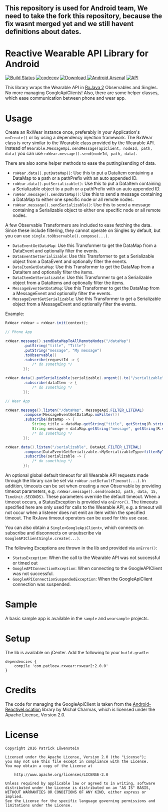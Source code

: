 ## This repository is used for Android team, We need to take the fork this repository, because the fix wasnt merged yet and we still havent definitions about dates.

# Reactive Wearable API Library for Android

[![Build Status](https://travis-ci.org/patloew/RxWear.svg?branch=2.x)](https://travis-ci.org/patloew/RxWear) [![codecov](https://codecov.io/gh/patloew/RxWear/branch/2.x/graph/badge.svg)](https://codecov.io/gh/patloew/RxWear/branch/2.x) [ ![Download](https://api.bintray.com/packages/patloew/maven/RxWear2/images/download.svg) ](https://bintray.com/patloew/maven/RxWear2/_latestVersion) [![Android Arsenal](https://img.shields.io/badge/Android%20Arsenal-RxWear-brightgreen.svg?style=flat)](http://android-arsenal.com/details/1/3271) [![API](https://img.shields.io/badge/API-9%2B-brightgreen.svg?style=flat)](https://android-arsenal.com/api?level=9)

This library wraps the Wearable API in [RxJava 2](https://github.com/ReactiveX/RxJava/tree/2.x) Observables and Singles. No more managing GoogleApiClients! Also, there are some helper classes, which ease communication between phone and wear app.

# Usage

Create an RxWear instance once, preferably in your Application's `onCreate()` or by using a dependency injection framework. The RxWear class is very similar to the Wearable class provided by the Wearable API. Instead of `Wearable.MessageApi.sendMessage(apiClient, nodeId, path, data)` you can use `rxWear.message().send(nodeId, path, data)`. 

There are also some helper methods to ease the putting/sending of data.
* `rxWear.data().putDataMap()`: Use this to put a DataItem containing a DataMap to a path or a pathPrefix with an auto appended ID. 
* `rxWear.data().putSerializable()`: Use this to put a DataItem containing a Serializable object to a path or a pathPrefix with an auto appended ID. 
* `rxWear.message().sendDataMap()`: Use this to send a message containing a DataMap to either one specific node or all remote nodes.
* `rxWear.message().sendSerializable()`: Use this to send a message containing a Serializable object to either one specific node or all remote nodes.

A few Observable Transformers are included to ease fetching the data. Since these include filtering, they cannot operate on Singles by default, but you can use `single.toObservable().compose(...)`.
* `DataEventGetDataMap`: Use this Transformer to get the DataMap from a DataEvent and optionally filter the events.
* `DataEventGetSerializable`: Use this Transformer to get a Serializable object from a DataEvent and optionally filter the events.
* `DataItemGetDataMap`: Use this Transformer to get the DataMap from a DataItem and optionally filter the items.
* `DataItemGetSerializable`: Use this Transformer to get a Serializable object from a DataItems and optionally filter the items.
* `MessageEventGetDataMap`: Use this Transformer to get the DataMap from a MessageEvent and optionally filter the events.
* `MessageEventGetSerializable`: Use this Transformer to get a Serializable object from a MessageEvent and optionally filter the events.

Example:

```java
RxWear rxWear = rxWear.init(context);

// Phone App

rxWear.message().sendDataMapToAllRemoteNodes("/dataMap")
	    .putString("title", "Title")
	    .putString("message", "My message")
	    .toObservable()
	    .subscribe(requestId -> {
	    	/* do something */
	    });

rxWear.data().putSerializable(serializable).urgent().to("/serializable")
        .subscribe(dataItem -> {
	        /* do something */
        });

// Wear App

rxWear.message().listen("/dataMap", MessageApi.FILTER_LITERAL)
        .compose(MessageEventGetDataMap.noFilter())
        .subscribe(dataMap -> {
            String title = dataMap.getString("title", getString(R.string.no_message));
            String message = dataMap.getString("message", getString(R.string.no_message_info));
            /* do something */
        });

rxWear.data().listen("/serializable", DataApi.FILTER_LITERAL)
        .compose(DataEventGetSerializable.<MySerializableType>filterByType(DataEvent.TYPE_CHANGED))
        .subscribe(serializable -> {
            /* do something */
        });

```

An optional global default timeout for all Wearable API requests made through the library can be set via `rxWear.setDefaultTimeout(...)`. In addition, timeouts can be set when creating a new Observable by providing timeout parameters, e.g. `rxWear.message().send(nodeId, path, data, 15, TimeUnit.SECONDS)`. These parameters override the default timeout. When a timeout occurs, a StatusException is provided via `onError()`. The timeouts specified here are only used for calls to the Wearable API, e.g. a timeout will not occur when a listener does not emit an item within the specified timeout. The RxJava timeout operators can be used for this use case.

You can also obtain a `Single<GoogleApiClient>`, which connects on subscribe and disconnects on unsubscribe via `GoogleAPIClientSingle.create(...)`.

The following Exceptions are thrown in the lib and provided via `onError()`:

* `StatusException`: When the call to the Wearable API was not successful or timed out
* `GoogleAPIConnectionException`: When connecting to the GoogleAPIClient was not successful.
* `GoogleAPIConnectionSuspendedException`: When the GoogleApiClient connection was suspended.

# Sample

A basic sample app is available in the `sample` and `wearsample` projects. 

# Setup

The lib is available on jCenter. Add the following to your `build.gradle`:

	dependencies {
	    compile 'com.patloew.rxwear:rxwear2:2.0.0'
	}

# Credits

The code for managing the GoogleApiClient is taken from the [Android-ReactiveLocation](https://github.com/mcharmas/Android-ReactiveLocation) library by Michał Charmas, which is licensed under the Apache License, Version 2.0.

# License

	Copyright 2016 Patrick Löwenstein

	Licensed under the Apache License, Version 2.0 (the "License");
	you may not use this file except in compliance with the License.
	You may obtain a copy of the License at

	    http://www.apache.org/licenses/LICENSE-2.0

	Unless required by applicable law or agreed to in writing, software
	distributed under the License is distributed on an "AS IS" BASIS,
	WITHOUT WARRANTIES OR CONDITIONS OF ANY KIND, either express or implied.
	See the License for the specific language governing permissions and
	limitations under the License.
